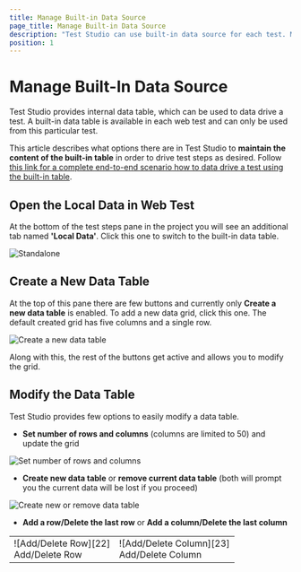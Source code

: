 ```yaml
---
title: Manage Built-in Data Source
page_title: Manage Built-in Data Source
description: "Test Studio can use built-in data source for each test. Modify the built-in data source. Local data table in Test Studio test."
position: 1
---
```

# Manage Built-In Data Source

Test Studio provides internal data table, which can be used to data drive a test. A built-in data table is available in each web test and can only be used from this particular test.

This article describes what options there are in Test Studio to __maintain the content of the built-in table__ in order to drive test steps as desired. Follow <a href="/automated-tests/data-drive-test/local-data-driven-test" target="_blank">this link for a complete end-to-end scenario how to data drive a test using the built-in table</a>.

## Open the Local Data in Web Test

At the bottom of the test steps pane in the project you will see an additional tab named __'Local Data'__. Click this one to switch to the built-in data table.

![Standalone][2]

## Create a New Data Table

At the top of this pane there are few buttons and currently only **Create a new data table** is enabled. To add a new data grid, click this one. The default created grid has five columns and a single row.

![Create a new data table][4]

Along with this, the rest of the buttons get active and allows you to modify the grid.

## Modify the Data Table

Test Studio provides few options to easily modify a data table.

- __Set number of rows and columns__ (columns are limited to 50) and update the grid

![Set number of rows and columns][20]

- __Create new data table__ or __remove current data table__ (both will prompt you the current data will be lost if you proceed)

![Create new or remove data table][21]

- __Add a row/Delete the last row__ or __Add a column/Delete the last column__

<table id="no-table">
<tr>
<td>![Add/Delete Row][22]<br>Add/Delete Row</td>
<td>![Add/Delete Column][23]<br>Add/Delete Column</td>
</tr>
<table>

[2]: /img/features/data-driven-testing/local-data-driven-test/fig2.png
[4]: /img/features/data-driven-testing/local-data-driven-test/fig4.png
[20]: /img/features/data-driven-testing/local-data-driven-test/fig20.png
[21]: /img/features/data-driven-testing/local-data-driven-test/fig21.png
[22]: /img/features/data-driven-testing/local-data-driven-test/fig22.png
[23]: /img/features/data-driven-testing/local-data-driven-test/fig23.png
